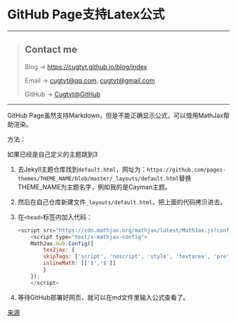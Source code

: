 # GitHub Page支持Latex公式

---
> ## Contact me
> Blog -> <https://cugtyt.github.io/blog/index>
>
> Email -> <cugtyt@qq.com>, <cugtyt@gmail.com>
>
> GitHub -> [Cugtyt@GitHub](https://github.com/Cugtyt)

---

GitHub Page虽然支持Markdown，但是不能正确显示公式，可以借用MathJax帮助渲染。

方法：

如果已经是自己定义的主题跳到3

1. 去Jekyll主题仓库找到`default.html`，网址为：`https://github.com/pages-themes/THEME_NAME/blob/master/_layouts/default.html`替换THEME_NAME为主题名字，例如我的是Cayman主题。

2. 然后在自己仓库新建文件`_layouts/default.html`，把上面的代码拷贝进去。

3. 在`<head>`标签内加入代码：

    ``` javascript
    <script src="https://cdn.mathjax.org/mathjax/latest/MathJax.js?config=TeX-AMS-MML_HTMLorMML" type="text/javascript"></script>
        <script type="text/x-mathjax-config">
        MathJax.Hub.Config({
            tex2jax: {
            skipTags: ['script', 'noscript', 'style', 'textarea', 'pre'],
            inlineMath: [['$','$']]
            }
        });
        </script>
    ```

4. 等待GitHub部署好网页，就可以在md文件里输入公式查看了。

[来源](https://stackoverflow.com/questions/26275645/how-to-supported-latex-in-github-pages)